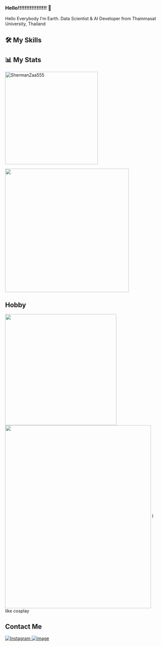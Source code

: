 ### Hello!!!!!!!!!!!!!!!!! 👋
Hello Everybody I'm Earth. Data Scientist & AI Developer from Thammasat University, Thailand

## 🛠️ My Skills

## 📊 My Stats
<img align="center" width=300 src="https://github-readme-stats.vercel.app/api/top-langs/?username=ShermanZaa555&count_private=true&theme=radical" alt="ShermanZaa555"/>
<p align="left"><img src="https://github-readme-stats.vercel.app/api?username=ShermanZaa555&count_private=true&show_icons=true&&theme=chartreuse-dark&include_all_commits=true" width="400"></p>

## Hobby
<img align="left" src="https://user-images.githubusercontent.com/73089225/168440031-cb6ffdf5-f291-4d59-85b1-4557eccdedb3.jpg" width="360" height="360">
<img align="center" src="https://user-images.githubusercontent.com/73089225/168441017-64171ebc-ffd5-4acc-9ae4-e3fcd97267ad.jpg" width="472" height="593">
I like cosplay

## Contact Me
<a href="https://www.instagram.com/akirakun2000/">![Instagram](https://img.shields.io/badge/akirakun2000-%23E4405F.svg?style=for-the-badge&logo=Instagram&logoColor=white)
[![image](https://img.shields.io/badge/sirawit_klayratsame-0077B5?style=for-the-badge&logo=linkedin&logoColor=white)](https://www.linkedin.com/in/sirawit-klayratsame/)
